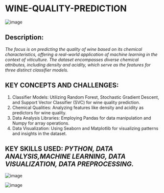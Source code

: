 # WINE-QUALITY-PREDICTION

![image](https://github.com/user-attachments/assets/40fd4b5e-07fd-46ac-9763-ec24dd32da99)

## Description:
_The focus is on predicting the quality of wine based on its chemical characteristics, offering a real-world application of machine learning in the context of viticulture. The dataset encompasses diverse chemical attributes, including density and acidity, which serve as the features for three distinct classifier models._

## KEY CONCEPTS AND CHALLENGES:
1. Classifier Models: Utilizing Random Forest, Stochastic Gradient Descent, and Support Vector Classifier (SVC) for wine quality prediction.
2. Chemical Qualities: Analyzing features like density and acidity as predictors for wine quality.
3. Data Analysis Libraries: Employing Pandas for data manipulation and Numpy for array operations.
4. Data Visualization: Using Seaborn and Matplotlib for visualizing patterns and insights in the dataset.


## KEY SKILLS USED: _PYTHON, DATA ANALYSIS,MACHINE LEARNING, DATA VISUALIZATION, DATA PREPROCESSING._
![image](https://github.com/user-attachments/assets/815ec47f-5351-4c2f-ab42-723e5ccdbd80)


![image](https://github.com/user-attachments/assets/f3d958e6-a49e-4084-8231-267f4b7a2ff0)


